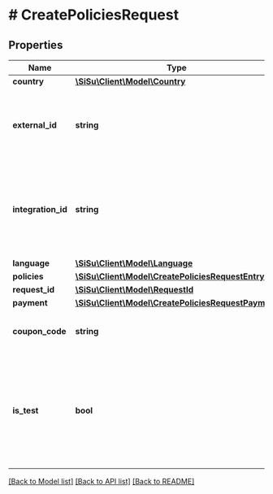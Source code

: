 # # CreatePoliciesRequest

## Properties

Name | Type | Description | Notes
------------ | ------------- | ------------- | -------------
**country** | [**\SiSu\Client\Model\Country**](Country.md) |  | 
**external_id** | **string** | Identifier of a sale/customer in an external system. You can use your own policy id here. | [optional] 
**integration_id** | **string** | This value is provided by simplesurance. The field is used to identify requests coming from the partner. | 
**language** | [**\SiSu\Client\Model\Language**](Language.md) |  | [optional] 
**policies** | [**\SiSu\Client\Model\CreatePoliciesRequestEntry[]**](CreatePoliciesRequestEntry.md) |  | 
**request_id** | [**\SiSu\Client\Model\RequestId**](RequestId.md) |  | [optional] 
**payment** | [**\SiSu\Client\Model\CreatePoliciesRequestPayment**](CreatePoliciesRequestPayment.md) |  | [optional] 
**coupon_code** | **string** | Discount code to be used for the created policies | [optional] 
**is_test** | **bool** | Send true in the case of creating a test certificate. Should always be used when creating test policies in simplesurance production environment. | [optional] 

[[Back to Model list]](../../README.md#documentation-for-models) [[Back to API list]](../../README.md#documentation-for-api-endpoints) [[Back to README]](../../README.md)


